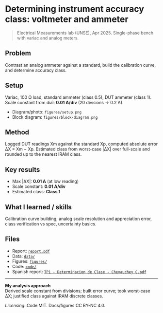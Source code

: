 # Determining instrument accuracy class: voltmeter and ammeter

> Electrical Measurements lab (UNSE), Apr 2025. Single-phase bench with variac and analog meters.

## Problem
Contrast an analog ammeter against a standard, build the calibration curve, and determine accuracy class.

## Setup
Variac, 100 Ω load, standard ammeter (class 0.5), DUT ammeter (class 1). Scale constant from dial: **0.01 A/div** (20 divisions → 0.2 A).  
- Diagram/photo: `figures/setup.png`  
- Block diagram: `figures/block-diagram.png`

## Method
Logged DUT readings Xm against the standard Xp, computed absolute error ΔX = Xm − Xp. Estimated class from worst-case |ΔX| over full-scale and rounded up to the nearest IRAM class.

## Key results
- Max |ΔX|: **0.01 A** (at low reading)
- Scale constant: **0.01 A/div**
- Estimated class: **Class 1**

## What I learned / skills
Calibration curve building, analog scale resolution and appreciation error, class verification vs spec, uncertainty basics.

## Files
- Report: [`report.pdf`](report.pdf)  
- Data: [`data/`](data/)  
- Figures: [`figures/`](figures/)  
- Code: [`code/`](code/)  
- Spanish report: [`TP1 - Determinacion de Clase - Chevauchey C.pdf`](es/TP1%20-%20Determinacion%20de%20Clase%20-%20Chevauchey%20C.pdf)

---

**My analysis approach**  
Derived scale constant from divisions; built error curve; took worst-case ΔX; justified class against IRAM discrete classes.

*Licensing*: Code MIT. Docs/figures CC BY-NC 4.0.
